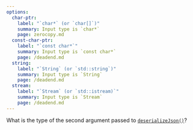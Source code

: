 ```yaml
---
options:
  char-ptr:
    label: "`char*` (or `char[]`)"
    summary: Input type is `char*`
    page: zerocopy.md
  const-char-ptr:
    label: "`const char*`"
    summary: Input type is `const char*`
    page: /deadend.md
  string:
    label: "`String` (or `std::string`)"
    summary: Input type is `String`
    page: /deadend.md
  stream:
    label: "`Stream` (or `std::istream)`"
    summary: Input type is `Stream`
    page: /deadend.md
---
```


What is the type of the second argument passed to [`deserializeJson()`](/v6/api/json/deserializejson/)?
